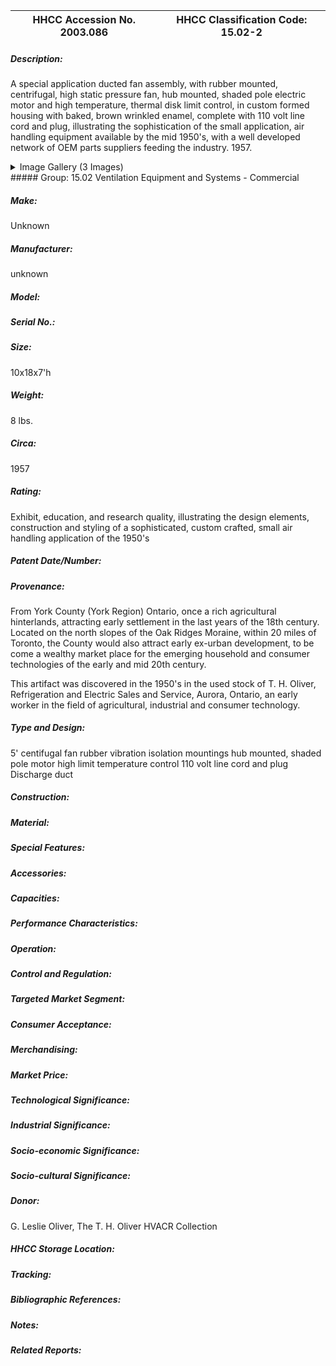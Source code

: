 | **HHCC Accession No. 2003.086** |**HHCC Classification Code:  15.02-2**|
| ----------- | ----------- |
##### Description:
A special application ducted fan assembly, with rubber mounted, centrifugal, high static pressure fan, hub mounted, shaded pole electric motor  and high temperature, thermal disk limit control, in custom formed housing with baked, brown wrinkled enamel, complete with 110 volt line cord and plug, illustrating the sophistication of the small application, air handling equipment available by the mid 1950's, with a well developed network of OEM parts suppliers feeding the industry. 1957.


<details>
	<summary>Image Gallery (3 Images)</summary>
<div class="gallery gallery-wrapper--full" contenteditable="false" data-is-empty="false" data-translation="Add images" data-columns="6">
<figure class="gallery__item"><a href="#DOMAIN_NAME#gallery/15.02-2.jpg" data-size="2237x1178"><img src="#DOMAIN_NAME#gallery/15.02-2-thumbnail.jpg" alt=""></a></figure>
<figure class="gallery__item"><a href="#DOMAIN_NAME#gallery/15.02-2a.jpg" data-size="1911x1459"><img src="#DOMAIN_NAME#gallery/15.02-2a-thumbnail.jpg" alt=""></a></figure>
<figure class="gallery__item"><a href="#DOMAIN_NAME#gallery/15.02-2b.jpg" data-size="2270x1611"><img src="#DOMAIN_NAME#gallery/15.02-2b-thumbnail.jpg" alt=""></a></figure>
</div>
</details>
##### Group:
15.02 Ventilation Equipment and Systems - Commercial

##### Make:
Unknown

##### Manufacturer:
unknown

##### Model:


##### Serial No.:


##### Size:
10x18x7'h

##### Weight:
8 lbs.

##### Circa:
1957

##### Rating:
Exhibit, education, and research quality, illustrating the design elements, construction and styling of a sophisticated, custom crafted, small air handling application of the 1950's

##### Patent Date/Number:


##### Provenance:
From York County (York Region) Ontario, once a rich agricultural hinterlands, attracting early settlement in the last years of the 18th century. Located on the north slopes of the Oak Ridges Moraine, within 20 miles of Toronto, the County would also attract early ex-urban development, to be come a wealthy market place for the emerging household and consumer technologies of the early and mid 20th century. 

This artifact was discovered in the 1950's in the used stock of T. H. Oliver, Refrigeration and Electric Sales and Service, Aurora, Ontario, an early worker in the field of agricultural, industrial and consumer technology.

##### Type and Design:
5' centifugal fan
rubber vibration isolation mountings
hub mounted, shaded pole motor
high limit temperature control
110 volt line cord and plug
Discharge duct

##### Construction:


##### Material:


##### Special Features:


##### Accessories:


##### Capacities:


##### Performance Characteristics:


##### Operation:


##### Control and Regulation:


##### Targeted Market Segment:


##### Consumer Acceptance:


##### Merchandising:


##### Market Price:


##### Technological Significance:


##### Industrial Significance:


##### Socio-economic Significance:


##### Socio-cultural Significance:


##### Donor:
G. Leslie Oliver, The T. H. Oliver HVACR Collection

##### HHCC Storage Location:


##### Tracking:


##### Bibliographic References:


##### Notes:


##### Related Reports:


